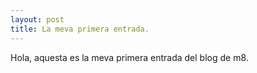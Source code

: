 ```yaml
---
layout: post
title: La meva primera entrada.
---
```


Hola, aquesta es la meva primera entrada del blog de m8.

